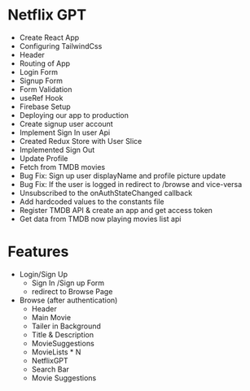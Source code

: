 # Netflix GPT

- Create React App
- Configuring TailwindCss
- Header
- Routing of App
- Login Form
- Signup Form
- Form Validation
- useRef Hook
- Firebase Setup
- Deploying our app to production
- Create signup user account
- Implement Sign In user Api
- Created Redux Store with User Slice
- Implemented Sign Out
- Update Profile
- Fetch from TMDB movies
- Bug Fix: Sign up user displayName and profile picture update
- Bug Fix: If the user is logged in redirect to /browse and vice-versa
- Unsubscribed to the onAuthStateChanged callback
- Add hardcoded values to the constants file
- Register TMDB API & create an app and get access token
- Get data from TMDB now playing movies list api

# Features

- Login/Sign Up
  - Sign In /Sign up Form
  - redirect to Browse Page
- Browse (after authentication)
  - Header
  - Main Movie
  - Tailer in Background
  - Title & Description
  - MovieSuggestions
  - MovieLists \* N
  - NetflixGPT
  - Search Bar
  - Movie Suggestions
